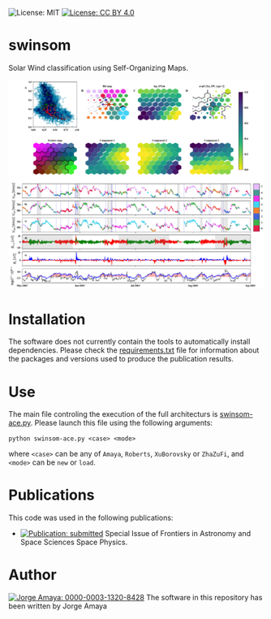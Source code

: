 ![License: MIT](https://img.shields.io/badge/License-MIT-blue.svg)
[![License: CC BY 4.0](https://img.shields.io/badge/License-CC%20BY%204.0-lightgrey.svg)](https://creativecommons.org/licenses/by/4.0/)

# swinsom

Solar Wind classification using Self-Organizing Maps.

![Example of SOM clustering of ACE data](papers/2020-Frontiers/submission/modelR.jpg)

# Installation

The software does not currently contain the tools to automatically install dependencies. Please check the [requirements.txt](https://github.com/murci3lag0/swinsom/blob/master/requirements.txt) file for information about the packages and versions used to produce the publication results.

# Use

The main file controling the execution of the full architecturs is [swinsom-ace.py](https://github.com/murci3lag0/swinsom/blob/master/swinsom-ace.py). Please launch this file using the following arguments:

```console
python swinsom-ace.py <case> <mode>
```

where `<case>` can be any of `Amaya`, `Roberts`, `XuBorovsky` or `ZhaZuFi`, and `<mode>` can be `new` or `load`.

# Publications

This code was used in the following publications:
- [![Publication: submitted](https://img.shields.io/badge/Publication-Submitted-yellow?style=flat&logo=openaccess)](https://www.frontiersin.org/research-topics/10384/machine-learning-in-heliophysics) Special Issue of Frontiers in Astronomy and Space Sciences Space Physics.

# Author

[![Jorge Amaya: 0000-0003-1320-8428](https://img.shields.io/badge/Jorge%20Amaya-0000--0003--1320--8428-green?style=flat&logo=orcid)](https://orcid.org/0000-0003-1320-8428) The software in this repository has been written by Jorge Amaya
